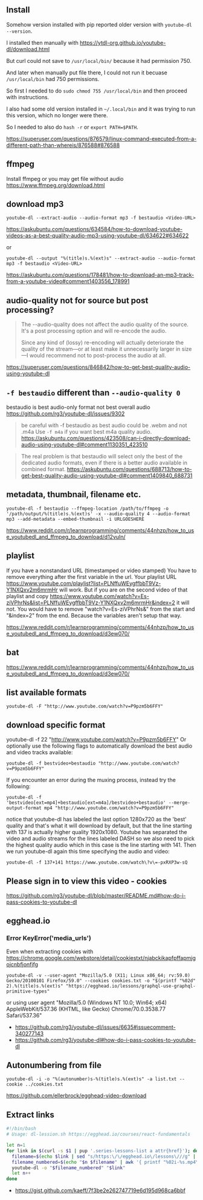 ## Install

Somehow version installed with pip reported older version with `youtube-dl --version`.

I installed then manually with https://ytdl-org.github.io/youtube-dl/download.html

But curl could not save to `/usr/local/bin/` because it had permission 750.

And later when manually put file there, I could not run it becuase `/usr/local/bin` had 750 permissions.

So first I needed to do `sudo chmod 755 /usr/local/bin` and then proceed with instructions.

I also had some old version installed in `~/.local/bin` and it was trying to run this version, which no longer were there.

So I needed to also do `hash -r` or `export PATH=$PATH`.

https://superuser.com/questions/876579/linux-command-executed-from-a-different-path-than-whereis/876588#876588

## ffmpeg

Install ffmpeg or you may get file without audio https://www.ffmpeg.org/download.html

## download mp3

`youtube-dl --extract-audio --audio-format mp3 -f bestaudio <Video-URL>`

https://askubuntu.com/questions/634584/how-to-download-youtube-videos-as-a-best-quality-audio-mp3-using-youtube-dl/634622#634622

or

`youtube-dl --output "%(title)s.%(ext)s" --extract-audio --audio-format mp3 -f bestaudio <Video-URL>`

https://askubuntu.com/questions/178481/how-to-download-an-mp3-track-from-a-youtube-video#comment1403556_178991

## audio-quality not for source but post processing?

>The --audio-quality does not affect the audio quality of the source. It's a post processing option and will re-encode the audio.
>
>Since any kind of (lossy) re-encoding will actually deteriorate the quality of the stream—or at least make it unnecessarily larger in size—I would recommend not to post-process the audio at all.

https://superuser.com/questions/846842/how-to-get-best-quality-audio-using-youtube-dl

## `-f bestaudio` different than `--audio-quality 0`

bestaudio is best audio-only format not best overall audio https://github.com/rg3/youtube-dl/issues/9302

>be careful with -f bestaudio as best audio could be .webm and not .m4a Use `-f m4a` if you want best m4a quality audio. https://askubuntu.com/questions/423508/can-i-directly-download-audio-using-youtube-dl#comment1130351_423510

>The real problem is that bestaudio will select only the best of the dedicated audio formats, even if there is a better audio available in combined format. https://askubuntu.com/questions/688713/how-to-get-best-quality-audio-using-youtube-dl#comment1409840_688731

## metadata, thumbnail, filename etc.

`youtube-dl -f bestaudio --ffmpeg-location /path/to/ffmpeg -o '/path/output/%(title)s.%(ext)s' -x --audio-quality 4 --audio-format mp3 --add-metadata --embed-thumbnail -i URLGOESHERE`

https://www.reddit.com/r/learnprogramming/comments/44nhzp/how_to_use_youtubedl_and_ffmpeg_to_download/d12vuln/

## playlist

If you have a nonstandard URL (timestamped or video stamped) You have to remove everything after the first variable in the url.
Your playlist URL https://www.youtube.com/playlist?list=PLNffuWEygffbbT9Vz-Y1NXQxv2m6mrmHr will work. But if you are on the second video of that playlist and copy https://www.youtube.com/watch?v=Es-ziVPhrNs&list=PLNffuWEygffbbT9Vz-Y1NXQxv2m6mrmHr&index=2 it will not. You would have to remove "watch?v=Es-ziVPhrNs&" from the start and "&index=2" from the end. Because the variables aren't setup that way.

https://www.reddit.com/r/learnprogramming/comments/44nhzp/how_to_use_youtubedl_and_ffmpeg_to_download/d3ew070/

## bat

https://www.reddit.com/r/learnprogramming/comments/44nhzp/how_to_use_youtubedl_and_ffmpeg_to_download/d3ew070/

## list available formats

`youtube-dl -F "http://www.youtube.com/watch?v=P9pzm5b6FFY"`

## download specific format

youtube-dl -f 22 "http://www.youtube.com/watch?v=P9pzm5b6FFY"
Or optionally use the following flags to automatically download the best audio and video tracks available:

`youtube-dl -f bestvideo+bestaudio "http://www.youtube.com/watch?v=P9pzm5b6FFY"`

If you encounter an error during the muxing process, instead try the following:

`youtube-dl -f 'bestvideo[ext=mp4]+bestaudio[ext=m4a]/bestvideo+bestaudio' --merge-output-format mp4 "http://www.youtube.com/watch?v=P9pzm5b6FFY"`

notice that youtube-dl has labeled the last option 1280x720 as the 'best' quality and that's what it will download by default, but that the line starting with 137 is actually higher quality 1920x1080. Youtube has separated the video and audio streams for the lines labeled DASH so we also need to pick the highest quality audio which in this case is the line starting with 141. Then we run youtube-dl again this time specifying the audio and video:

`youtube-dl -f 137+141 https://www.youtube.com/watch\?v\=-pxRXP3w-sQ`

## Please sign in to view this video - cookies

https://github.com/rg3/youtube-dl/blob/master/README.md#how-do-i-pass-cookies-to-youtube-dl

## egghead.io

### Error KeyError('media_urls')

Even when extracting cookies with https://chrome.google.com/webstore/detail/cookiestxt/njabckikapfpffapmjgojcnbfjonfjfg

`youtube-dl -v --user-agent "Mozilla/5.0 (X11; Linux x86_64; rv:59.0) Gecko/20100101 Firefox/59.0" --cookies cookies.txt -o "$(printf "%02d" 2).%(title)s.%(ext)s" "https://egghead.io/lessons/graphql-use-graphql-primitive-types"`

or using user agent "Mozilla/5.0 (Windows NT 10.0; Win64; x64) AppleWebKit/537.36 (KHTML, like Gecko) Chrome/70.0.3538.77 Safari/537.36"

- https://github.com/rg3/youtube-dl/issues/6635#issuecomment-340277143
- https://github.com/rg3/youtube-dl#how-do-i-pass-cookies-to-youtube-dl

## Autonumbering from file

`youtube-dl -i -o "%(autonumber)s-%(title)s.%(ext)s" -a list.txt --cookie ../cookies.txt`

https://github.com/ellerbrock/egghead-video-download

## Extract links

```bash
#!/bin/bash
# Usage: dl-lession.sh https://egghead.io/courses/react-fundamentals

let n=1
for link in $(curl -s $1 | pup '.series-lessons-list a attr{href}'); do
  filename=$(echo $link | sed "s/https:\/\/egghead.io\/lessons\///g" | sed "s/\?.*$//g")
  filename_numbered=$(echo "$n $filename" | awk '{ printf "%02i-%s.mp4\n", $1, $2 }')
  youtube-dl -o "$filename_numbered" "$link"
  let n++
done
```

- https://gist.github.com/kaeff/7f3be2e262747719e6d195d968ca6bbf
